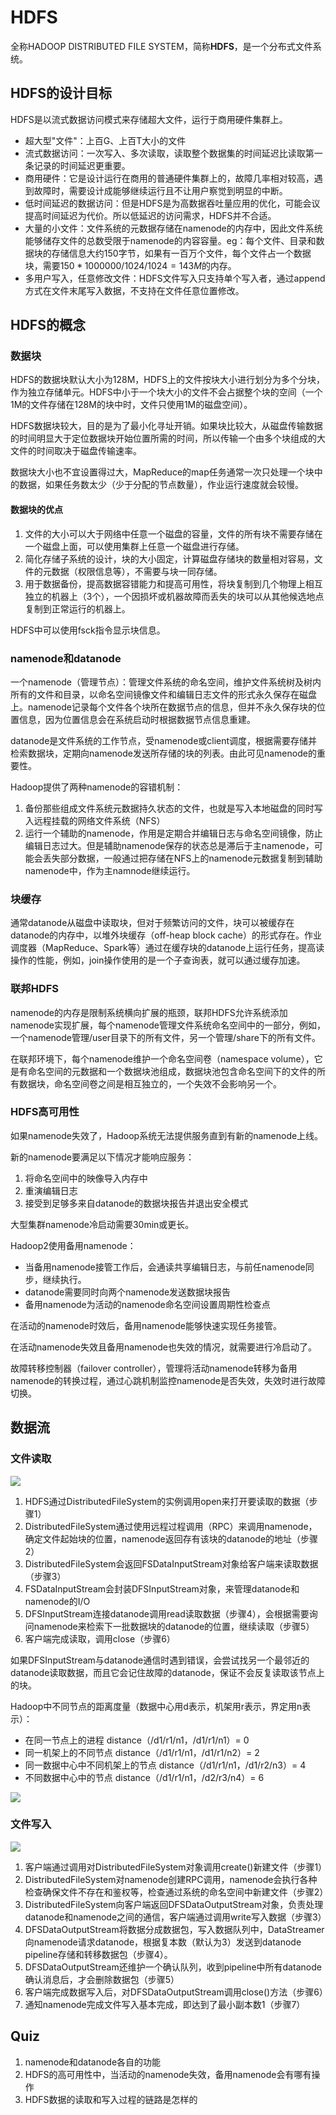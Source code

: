 # HDFS

全称HADOOP DISTRIBUTED FILE SYSTEM，简称**HDFS**，是一个分布式文件系统。

## HDFS的设计目标

HDFS是以流式数据访问模式来存储超大文件，运行于商用硬件集群上。

* 超大型"文件"：上百G、上百T大小的文件
* 流式数据访问：一次写入、多次读取，读取整个数据集的时间延迟比读取第一条记录的时间延迟更重要。
* 商用硬件：它是设计运行在商用的普通硬件集群上的，故障几率相对较高，遇到故障时，需要设计成能够继续运行且不让用户察觉到明显的中断。
* 低时间延迟的数据访问：但是HDFS是为高数据吞吐量应用的优化，可能会议提高时间延迟为代价。所以低延迟的访问需求，HDFS并不合适。
* 大量的小文件：文件系统的元数据存储在namenode的内存中，因此文件系统能够储存文件的总数受限于namenode的内容容量。eg：每个文件、目录和数据块的存储信息大约150字节，如果有一百万个文件，每个文件占一个数据块，需要$150 * 1000000 / 1024 / 1024 = 143M$的内存。
* 多用户写入，任意修改文件：HDFS文件写入只支持单个写入者，通过append方式在文件末尾写入数据，不支持在文件任意位置修改。

## HDFS的概念

### 数据块

HDFS的数据块默认大小为128M，HDFS上的文件按块大小进行划分为多个分块，作为独立存储单元。HDFS中小于一个块大小的文件不会占据整个块的空间（一个1M的文件存储在128M的块中时，文件只使用1M的磁盘空间）。

HDFS数据块较大，目的是为了最小化寻址开销。如果块比较大，从磁盘传输数据的时间明显大于定位数据块开始位置所需的时间，所以传输一个由多个块组成的大文件的时间取决于磁盘传输速率。

数据块大小也不宜设置得过大，MapReduce的map任务通常一次只处理一个块中的数据，如果任务数太少（少于分配的节点数量），作业运行速度就会较慢。

#### 数据块的优点

1. 文件的大小可以大于网络中任意一个磁盘的容量，文件的所有块不需要存储在一个磁盘上面，可以使用集群上任意一个磁盘进行存储。
2. 简化存储子系统的设计，块的大小固定，计算磁盘存储块的数量相对容易，文件的元数据（权限信息等），不需要与块一同存储。
3. 用于数据备份，提高数据容错能力和提高可用性，将块复制到几个物理上相互独立的机器上（3个），一个因损坏或机器故障而丢失的块可以从其他候选地点复制到正常运行的机器上。

HDFS中可以使用fsck指令显示块信息。

### namenode和datanode

一个namenode（管理节点）：管理文件系统的命名空间，维护文件系统树及树内所有的文件和目录，以命名空间镜像文件和编辑日志文件的形式永久保存在磁盘上。namenode记录每个文件各个块所在数据节点的信息，但并不永久保存块的位置信息，因为位置信息会在系统启动时根据数据节点信息重建。

datanode是文件系统的工作节点，受namenode或client调度，根据需要存储并检索数据块，定期向namenode发送所存储的块的列表。由此可见namenode的重要性。

Hadoop提供了两种namenode的容错机制：

1. 备份那些组成文件系统元数据持久状态的文件，也就是写入本地磁盘的同时写入远程挂载的网络文件系统（NFS）
2. 运行一个辅助的namenode，作用是定期合并编辑日志与命名空间镜像，防止编辑日志过大。但是辅助namenode保存的状态总是滞后于主namenode，可能会丢失部分数据，一般通过把存储在NFS上的namenode元数据复制到辅助namenode中，作为主namnode继续运行。

### 块缓存

通常datanode从磁盘中读取块，但对于频繁访问的文件，块可以被缓存在datanode的内存中，以堆外块缓存（off-heap block cache）的形式存在。作业调度器（MapReduce、Spark等）通过在缓存块的datanode上运行任务，提高读操作的性能，例如，join操作使用的是一个子查询表，就可以通过缓存加速。

### 联邦HDFS

namenode的内存是限制系统横向扩展的瓶颈，联邦HDFS允许系统添加namenode实现扩展，每个namenode管理文件系统命名空间中的一部分，例如，一个namenode管理/user目录下的所有文件，另一个管理/share下的所有文件。

在联邦环境下，每个namenode维护一个命名空间卷（namespace volume），它是有命名空间的元数据和一个数据块池组成，数据块池包含命名空间下的文件的所有数据块，命名空间卷之间是相互独立的，一个失效不会影响另一个。

### HDFS高可用性

如果namenode失效了，Hadoop系统无法提供服务直到有新的namenode上线。

新的namenode要满足以下情况才能响应服务：

1. 将命名空间中的映像导入内存中
2. 重演编辑日志
3. 接受到足够多来自datanode的数据块报告并退出安全模式

大型集群namenode冷启动需要30min或更长。

Hadoop2使用备用namenode：

* 当备用namenode接管工作后，会通读共享编辑日志，与前任namenode同步，继续执行。
* datanode需要同时向两个namenode发送数据块报告
* 备用namenode为活动的namenode命名空间设置周期性检查点

在活动的namenode时效后，备用namenode能够快速实现任务接管。

在活动namenode失效且备用namenode也失效的情况，就需要进行冷启动了。

故障转移控制器（failover controller），管理将活动namenode转移为备用namenode的转换过程，通过心跳机制监控namenode是否失效，失效时进行故障切换。



## 数据流

### 文件读取

![](assets/数据流1.png)

1. HDFS通过DistributedFileSystem的实例调用open来打开要读取的数据（步骤1）
2. DistributedFileSystem通过使用远程过程调用（RPC）来调用namenode，确定文件起始块的位置，namenode返回存有该块的datanode的地址（步骤2）
3. DistributedFileSystem会返回FSDataInputStream对象给客户端来读取数据（步骤3）
4. FSDataInputStream会封装DFSInputStream对象，来管理datanode和namenode的I/O
5. DFSInputStream连接datanode调用read读取数据（步骤4），会根据需要询问namenode来检索下一批数据块的datanode的位置，继续读取（步骤5）
6. 客户端完成读取，调用close（步骤6）

如果DFSInputStream与datanode通信时遇到错误，会尝试找另一个最邻近的datanode读取数据，而且它会记住故障的datanode，保证不会反复读取该节点上的块。

Hadoop中不同节点的距离度量（数据中心用d表示，机架用r表示，界定用n表示）：

* 在同一节点上的进程 distance（/d1/r1/n1，/d1/r1/n1）= 0
* 同一机架上的不同节点 distance（/d1/r1/n1，/d1/r1/n2）= 2
* 同一数据中心中不同机架上的节点 distance（/d1/r1/n1，/d1/r2/n3）= 4
* 不同数据中心中的节点 distance（/d1/r1/n1，/d2/r3/n4）= 6

![](assets/节点网络距离.png)

### 文件写入

![](assets/数据流2.png)

1. 客户端通过调用对DistributedFileSystem对象调用create()新建文件（步骤1）
2. DistributedFileSystem对namenode创建RPC调用，namenode会执行各种检查确保文件不存在和鉴权等，检查通过系统的命名空间中新建文件（步骤2）
3. DistributedFileSystem向客户端返回DFSDataOutputStream对象，负责处理datanode和namenode之间的通信，客户端通过调用write写入数据（步骤3）
4. DFSDataOutputStream将数据分成数据包，写入数据队列中，DataStreamer向namenode请求datanode，根据复本数（默认为3）发送到datanode pipeline存储和转移数据包（步骤4）。
5. DFSDataOutputStream还维护一个确认队列，收到pipeline中所有datanode确认消息后，才会删除数据包（步骤5）
6. 客户端完成数据写入后，对DFSDataOutputStream调用close()方法（步骤6）
7. 通知namenode完成文件写入基本完成，即达到了最小副本数1（步骤7）



## Quiz

1. namenode和datanode各自的功能
2. HDFS的高可用性中，当活动的namenode失效，备用namenode会有哪有操作
3. HDFS数据的读取和写入过程的链路是怎样的

